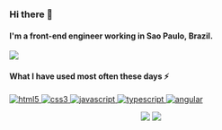 ### Hi there 👋

#### I'm a front-end engineer working in Sao Paulo, Brazil.

<a href="https://www.linkedin.com/in/natalialuizads/">
    <img src="https://img.shields.io/badge/linkedin-%230077B5.svg?&style=for-the-badge&logo=linkedin&logoColor=white" />
</a>

#### What I have used most often these days ⚡

<a href="https://www.w3.org/html/" target="_blank">
  <img src="https://img.shields.io/badge/HTML5-E34F26?style=for-the-badge&logo=html5&logoColor=white" alt="html5" />
</a>
<a href="https://www.w3schools.com/css/" target="_blank">
  <img src="https://img.shields.io/badge/CSS3-1572B6?style=for-the-badge&logo=css3&logoColor=white" alt="css3" />
</a>
<a href="https://developer.mozilla.org/en-US/docs/Web/JavaScript" target="_blank">
  <img src="https://img.shields.io/badge/JavaScript-F7DF1E?style=for-the-badge&logo=javascript&logoColor=black" alt="javascript" />
</a>
<a href="https://www.typescriptlang.org/" target="_blank">
  <img src="https://img.shields.io/badge/TypeScript-007ACC?style=for-the-badge&logo=typescript&logoColor=white" alt="typescript" />
</a>
<a href="https://angular.io" target="_blank">
  <img src="https://img.shields.io/badge/Angular-DD0031?style=for-the-badge&logo=angular&logoColor=white" alt="angular" />
</a>

<p align="center">
  <img src="https://github-readme-stats.vercel.app/api?username=natalialuizas&count_private=true&show_icons=true&theme=darcula&hide_border=true&bg_color=00000000&hide=issues,stars" />
  <img src="https://github-readme-stats.vercel.app/api/top-langs/?username=natalialuizas&layout=compact&theme=darcula&hide_border=true&bg_color=00000000" />
</p>


